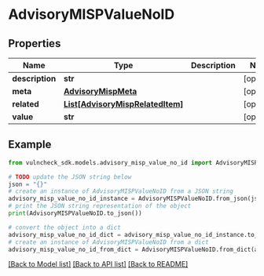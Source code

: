 # AdvisoryMISPValueNoID


## Properties

Name | Type | Description | Notes
------------ | ------------- | ------------- | -------------
**description** | **str** |  | [optional] 
**meta** | [**AdvisoryMispMeta**](AdvisoryMispMeta.md) |  | [optional] 
**related** | [**List[AdvisoryMispRelatedItem]**](AdvisoryMispRelatedItem.md) |  | [optional] 
**value** | **str** |  | [optional] 

## Example

```python
from vulncheck_sdk.models.advisory_misp_value_no_id import AdvisoryMISPValueNoID

# TODO update the JSON string below
json = "{}"
# create an instance of AdvisoryMISPValueNoID from a JSON string
advisory_misp_value_no_id_instance = AdvisoryMISPValueNoID.from_json(json)
# print the JSON string representation of the object
print(AdvisoryMISPValueNoID.to_json())

# convert the object into a dict
advisory_misp_value_no_id_dict = advisory_misp_value_no_id_instance.to_dict()
# create an instance of AdvisoryMISPValueNoID from a dict
advisory_misp_value_no_id_from_dict = AdvisoryMISPValueNoID.from_dict(advisory_misp_value_no_id_dict)
```
[[Back to Model list]](../README.md#documentation-for-models) [[Back to API list]](../README.md#documentation-for-api-endpoints) [[Back to README]](../README.md)



